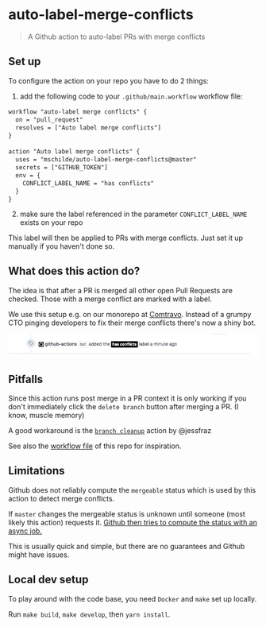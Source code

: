 # auto-label-merge-conflicts
> A Github action to auto-label PRs with merge conflicts

## Set up

To configure the action on your repo you have to do 2 things:
 
1) add the following code to your `.github/main.workflow` workflow file:

```
workflow "auto-label merge conflicts" {
  on = "pull_request"
  resolves = ["Auto label merge conflicts"]
}

action "Auto label merge conflicts" {
  uses = "mschilde/auto-label-merge-conflicts@master"
  secrets = ["GITHUB_TOKEN"]
  env = {
    CONFLICT_LABEL_NAME = "has conflicts"
  }
}
```

2) make sure the label referenced in the parameter `CONFLICT_LABEL_NAME` exists on your repo

This label will then be applied to PRs with merge conflicts. Just set it up manually if you haven't done so.

## What does this action do?

The idea is that after a PR is merged all other open Pull Requests are checked. Those with a merge conflict are marked with a label.

We use this setup e.g. on our monorepo at [Comtravo](https://github.com/comtravo). Instead of a grumpy CTO pinging developers to fix their merge conflicts there's now a shiny bot.

![Github action in action](./demo.png)

## Pitfalls

Since this action runs post merge in a PR context it is only working if you don't immediately click the `delete branch` button after merging a PR. (I know, muscle memory)

A good workaround is the [`branch cleanup`](https://github.com/jessfraz/branch-cleanup-action) action by @jessfraz

See also the [workflow file](/.github/main.workflow) of this repo for inspiration.

## Limitations

Github does not reliably compute the `mergeable` status which is used by this action to detect merge conflicts. 

If `master` changes the mergeable status is unknown until someone (most likely this action) requests it. [Github then tries to compute the status with an async job.](https://stackoverflow.com/a/30620973) 

This is usually quick and simple, but there are no guarantees and Github might have issues.

## Local dev setup

To play around with the code base, you need `Docker` and `make` set up locally.

Run `make build`, `make develop`, then `yarn install`.
